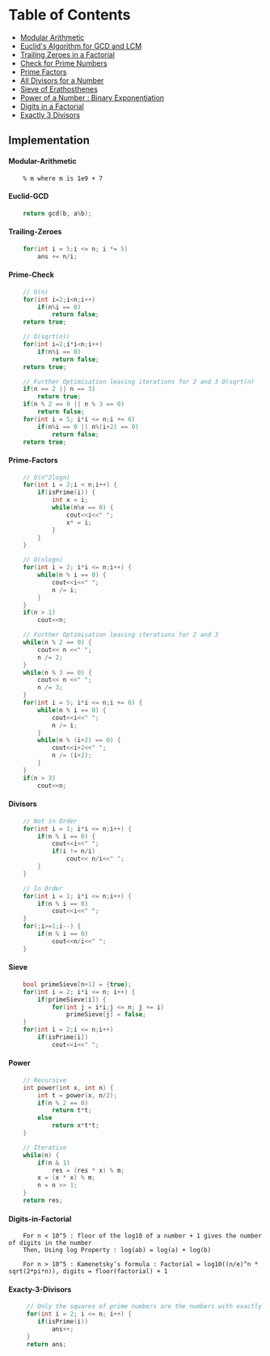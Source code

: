 # Table of Contents

 - [Modular Arithmetic](#Modular-Arithmetic)
 - [Euclid's Algorithm for GCD and LCM](#Euclid-GCD)
 - [Trailing Zeroes in a Factorial](#Trailing-Zeroes)
 - [Check for Prime Numbers](#Prime-Check)
 - [Prime Factors](#Prime-Factors)
 - [All Divisors for a Number](#Divisors)
 - [Sieve of Erathosthenes](#Sieve)
 - [Power of a Number : Binary Exponentiation](#Power)
 - [Digits in a Factorial](#Digits-in-Factorial)
 - [Exactly 3 Divisors](#Exacty-3-Divisors)


## Implementation
#### Modular-Arithmetic
```
    % m where m is 1e9 + 7
```

#### Euclid-GCD
``` C++
    return gcd(b, a%b);
```

#### Trailing-Zeroes
``` C++
    for(int i = 5;i <= n; i *= 5)
        ans += n/i;
```

#### Prime-Check
``` C++
    // O(n)
    for(int i=2;i<n;i++)
        if(n%i == 0)
            return false;
    return true;
```

``` C++
    // O(sqrt(n))
    for(int i=2;i*i<n;i++)
        if(n%i == 0)
            return false;
    return true;
```

``` C++
    // Further Optimisation leaving iterations for 2 and 3 O(sqrt(n)
    if(n == 2 || n == 3)
        return true;
    if(n % 2 == 0 || n % 3 == 0)
        return false;
    for(int i = 5; i*i <= n;i += 6)
        if(n%i == 0 || n%(i+2) == 0)
            return false;
    return true;
```

#### Prime-Factors
``` C++
    // O(n^2logn)
    for(int i = 2;i < n;i++) {
        if(isPrime(i)) {
            int x = i;
            while(n%x == 0) {
                cout<<i<<" ";
                x* = i;
            }
        }
    }
```

``` C++
    // O(nlogn)
    for(int i = 2; i*i <= n;i++) {
        while(n % i == 0) {
            cout<<i<<" ";
            n /= i;
        }
    }
    if(n > 1)
        cout<<n;
```

``` C++
    // Further Optimisation leaving iterations for 2 and 3
    while(n % 2 == 0) {
        cout<< n <<" ";
        n /= 2;
    }
    while(n % 3 == 0) {
        cout<< n <<" ";
        n /= 3;
    }
    for(int i = 5; i*i <= n;i += 6) {
        while(n % i == 0) {
            cout<<i<<" ";
            n /= i;
        }
        while(n % (i+2) == 0) {
            cout<<i+2<<" ";
            n /= (i+2);
        }
    }
    if(n > 3)
        cout<<n;
```

#### Divisors
``` C++
    // Not in Order
    for(int i = 1; i*i <= n;i++) {
        if(n % i == 0) {
            cout<<i<<" ";
            if(i != n/i)
                cout<< n/i<<" ";
        }
    }
```

``` C++
    // In Order
    for(int i = 1; i*i <= n;i++) {
        if(n % i == 0)
            cout<<i<<" ";
    }
    for(;i>=1;i--) {
        if(n % i == 0)
            cout<<n/i<<" ";
    }
```

#### Sieve
``` C++
    bool primeSieve[n+1] = {true};
    for(int i = 2; i*i <= n; i++) {
        if(primeSieve[i]) {
            for(int j = i*i;j <= n; j += i)
                primeSieve[j] = false;
    }
    for(int i = 2;i <= n;i++)
        if(isPrime[i])
            cout<<i<<" ";
```

#### Power
``` C++
    // Recursive
    int power(int x, int n) {
        int t = power(x, n/2);
        if(n % 2 == 0)
            return t*t;
        else
            return x*t*t;
    }
```

``` C++
    // Iterative
    while(n) {
        if(n & 1)
            res = (res * x) % m;
        x = (x * x) % m;
        n = n >> 1;
    }
    return res;
```

#### Digits-in-Factorial
```
    For n < 10^5 : floor of the log10 of a number + 1 gives the number of digits in the number
    Then, Using log Property : log(ab) = log(a) + log(b)
```

```
    For n > 10^5 : Kamenetsky’s formula : Factorial = log10((n/e)^n * sqrt(2*pi*n)), digits = floor(factorial) + 1
```

#### Exacty-3-Divisors
``` C++
     // Only the squares of prime numbers are the numbers with exactly 3 divisors
     for(int i = 2; i <= n; i++) {
        if(isPrime(i))
            ans++;
     }
     return ans;
```
